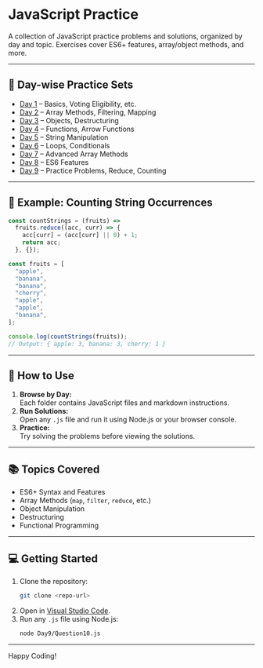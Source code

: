 # JavaScript Practice

A collection of JavaScript practice problems and solutions, organized by day and topic. Exercises cover ES6+ features, array/object methods, and more.

---

## 📅 Day-wise Practice Sets

- [Day 1](./Day1/) – Basics, Voting Eligibility, etc.
- [Day 2](./Day2/) – Array Methods, Filtering, Mapping
- [Day 3](./Day3/) – Objects, Destructuring
- [Day 4](./Day4/) – Functions, Arrow Functions
- [Day 5](./Day5/) – String Manipulation
- [Day 6](./Day6/) – Loops, Conditionals
- [Day 7](./Day7/) – Advanced Array Methods
- [Day 8](./Day8/) – ES6 Features
- [Day 9](./Day9/) – Practice Problems, Reduce, Counting

---

## 🚀 Example: Counting String Occurrences

```javascript
const countStrings = (fruits) =>
  fruits.reduce((acc, curr) => {
    acc[curr] = (acc[curr] || 0) + 1;
    return acc;
  }, {});

const fruits = [
  "apple",
  "banana",
  "banana",
  "cherry",
  "apple",
  "apple",
  "banana",
];

console.log(countStrings(fruits));
// Output: { apple: 3, banana: 3, cherry: 1 }
```

---

## 📝 How to Use

1. **Browse by Day:**  
   Each folder contains JavaScript files and markdown instructions.
2. **Run Solutions:**  
   Open any `.js` file and run it using Node.js or your browser console.
3. **Practice:**  
   Try solving the problems before viewing the solutions.

---

## 📚 Topics Covered

- ES6+ Syntax and Features
- Array Methods (`map`, `filter`, `reduce`, etc.)
- Object Manipulation
- Destructuring
- Functional Programming

---

## 💻 Getting Started

1. Clone the repository:
   ```sh
   git clone <repo-url>
   ```
2. Open in [Visual Studio Code](https://code.visualstudio.com/).
3. Run any `.js` file using Node.js:
   ```sh
   node Day9/Question10.js
   ```

---

Happy Coding!

